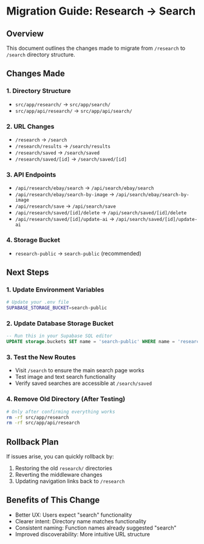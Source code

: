 # Migration Guide: Research → Search

## Overview
This document outlines the changes made to migrate from `/research` to `/search` directory structure.

## Changes Made

### 1. Directory Structure
- `src/app/research/` → `src/app/search/`
- `src/app/api/research/` → `src/app/api/search/`

### 2. URL Changes
- `/research` → `/search`
- `/research/results` → `/search/results`
- `/research/saved` → `/search/saved`
- `/research/saved/[id]` → `/search/saved/[id]`

### 3. API Endpoints
- `/api/research/ebay/search` → `/api/search/ebay/search`
- `/api/research/ebay/search-by-image` → `/api/search/ebay/search-by-image`
- `/api/research/save` → `/api/search/save`
- `/api/research/saved/[id]/delete` → `/api/search/saved/[id]/delete`
- `/api/research/saved/[id]/update-ai` → `/api/search/saved/[id]/update-ai`

### 4. Storage Bucket
- `research-public` → `search-public` (recommended)

## Next Steps

### 1. Update Environment Variables
```bash
# Update your .env file
SUPABASE_STORAGE_BUCKET=search-public
```

### 2. Update Database Storage Bucket
```sql
-- Run this in your Supabase SQL editor
UPDATE storage.buckets SET name = 'search-public' WHERE name = 'research-public';
```

### 3. Test the New Routes
- Visit `/search` to ensure the main search page works
- Test image and text search functionality
- Verify saved searches are accessible at `/search/saved`

### 4. Remove Old Directory (After Testing)
```bash
# Only after confirming everything works
rm -rf src/app/research
rm -rf src/app/api/research
```

## Rollback Plan
If issues arise, you can quickly rollback by:
1. Restoring the old `research/` directories
2. Reverting the middleware changes
3. Updating navigation links back to `/research`

## Benefits of This Change
- Better UX: Users expect "search" functionality
- Clearer intent: Directory name matches functionality
- Consistent naming: Function names already suggested "search"
- Improved discoverability: More intuitive URL structure
